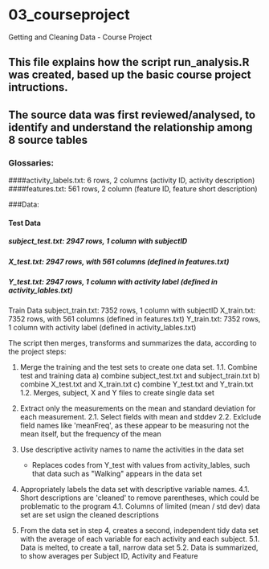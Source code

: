# 03_courseproject
Getting and Cleaning Data - Course Project

## This file explains how the script run_analysis.R was created, based up the basic course project intructions.

## The source data was first reviewed/analysed, to identify and understand the relationship among 8 source tables

### Glossaries:
####activity_labels.txt: 6 rows, 2 columns (activity ID, activity description)
####features.txt: 561 rows, 2 column (feature ID, feature short description)

###Data:
####  Test Data
#####    subject_test.txt: 2947 rows, 1 column with subjectID
#####    X_test.txt: 2947 rows, with 561 columns (defined in features.txt)
#####    Y_test.txt: 2947 rows, 1 column with activity label (defined in activity_lables.txt)

  Train Data
    subject_train.txt: 7352 rows, 1 column with subjectID
    X_train.txt: 7352 rows, with 561 columns (defined in features.txt)
    Y_train.txt: 7352 rows, 1 column with activity label (defined in activity_lables.txt)

The script then merges, transforms and summarizes the data, according to the project steps:

1. Merge the training and the test sets to create one data set.
1.1. Combine test and training data
	a) combine subject_test.txt and subject_train.txt
	b) combine X_test.txt and X_train.txt
	c) combine Y_test.txt and Y_train.txt
1.2. Merges, subject, X and Y files to create single data set

2. Extract only the measurements on the mean and standard deviation for each measurement. 
2.1. Select fields with mean and stddev
2.2. Exlclude field names like 'meanFreq', as these appear to be measuring not the mean itself, but the frequency of the mean

3. Use descriptive activity names to name the activities in the data set
	- Replaces codes from Y_test with values from activity_lables, such that data such as "Walking" appears in the data set

4. Appropriately labels the data set with descriptive variable names. 
4.1. Short descriptions are 'cleaned' to remove parentheses, which could be problematic to the program
4.1. Columns of limited (mean / std dev) data set are set usign the cleaned descriptions

5. From the data set in step 4, creates a second, independent tidy data set with the average of each variable for each activity and each subject.
5.1. Data is melted, to create a tall, narrow data set
5.2. Data is summarized, to show averages per Subject ID, Activity and Feature
